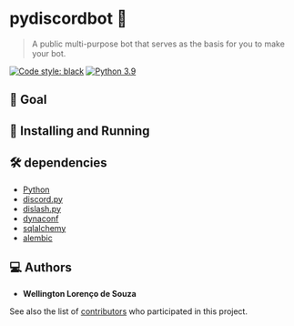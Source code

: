 # pydiscordbot 🤖
> A public multi-purpose bot that serves as the basis for you to make your bot.  

[![Code style: black](https://img.shields.io/badge/code%20style-black-000000.svg)](https://github.com/psf/black)
[![Python 3.9](https://img.shields.io/badge/python-_>=_3.9-blue.svg)](https://www.python.org/downloads/release/python-390/)

## :dart: Goal

## :construction_worker: Installing and Running

## 🛠️ dependencies
* [Python](https://www.python.org)
* [discord.py](https://www.pygame.org/wiki/GettingStarted)
* [dislash.py](https://www.pygame.org/wiki/GettingStarted)
* [dynaconf](https://www.pygame.org/wiki/GettingStarted)
* [sqlalchemy](https://www.pygame.org/wiki/GettingStarted)
* [alembic](https://www.pygame.org/wiki/GettingStarted)

## 💻 Authors

* **Wellington Lorenço de Souza**

See also the list of [contributors](https://github.com/wlsouza/pydiscordbot/graphs/contributors) who participated in this project.
